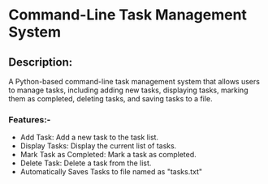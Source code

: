 # Command-Line Task Management System
## Description: 
A Python-based command-line task management system that allows users to manage tasks, including adding new tasks, displaying tasks, marking them as completed, deleting tasks, and saving tasks to a file.

### Features:-
- Add Task: Add a new task to the task list.
 - Display Tasks: Display the current list of tasks.
- Mark Task as Completed: Mark a task as completed.
- Delete Task: Delete a task from the list.
- Automatically Saves Tasks to file named as "tasks.txt" 
